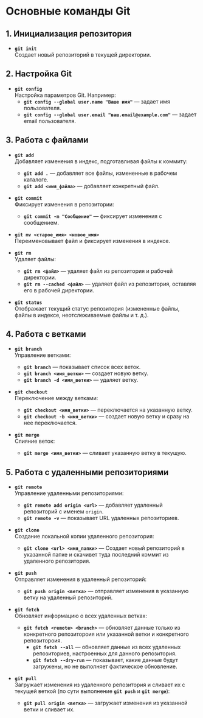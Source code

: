 # Основные команды Git

## 1. Инициализация репозитория

- **`git init`**  
  Создает новый репозиторий в текущей директории.

## 2. Настройка Git

- **`git config`**  
  Настройка параметров Git. Например:
  - **`git config --global user.name "Ваше имя"`** — задает имя пользователя.
  - **`git config --global user.email "ваш.email@example.com"`** — задает email пользователя.

## 3. Работа с файлами

- **`git add`**  
  Добавляет изменения в индекс, подготавливая файлы к коммиту:
  - **`git add .`** — добавляет все файлы, измененные в рабочем каталоге.
  - **`git add <имя_файла>`** — добавляет конкретный файл.

- **`git commit`**  
  Фиксирует изменения в репозитории:
  - **`git commit -m "Сообщение"`** — фиксирует изменения с сообщением.
  
- **`git mv <старое_имя> <новое_имя>`**  
  Переименовывает файл и фиксирует изменения в индексе.

- **`git rm`**  
  Удаляет файлы:
  - **`git rm <файл>`** — удаляет файл из репозитория и рабочей директории.
  - **`git rm --cached <файл>`** — удаляет файл из репозитория, оставляя его в рабочей директории.

- **`git status`**  
  Отображает текущий статус репозитория (измененные файлы, файлы в индексе, неотслеживаемые файлы и т. д.).

## 4. Работа с ветками

- **`git branch`**  
  Управление ветками:
  - **`git branch`** — показывает список всех веток.
  - **`git branch <имя_ветки>`** — создает новую ветку.
  - **`git branch -d <имя_ветки>`** — удаляет ветку.

- **`git checkout`**  
  Переключение между ветками:
  - **`git checkout <имя_ветки>`** — переключается на указанную ветку.
  - **`git checkout -b <имя_ветки>`** — создает новую ветку и сразу на нее переключается.

- **`git merge`**  
  Слияние веток:
  - **`git merge <имя_ветки>`** — сливает указанную ветку в текущую.

## 5. Работа с удаленными репозиториями

- **`git remote`**  
  Управление удаленными репозиториями:
  - **`git remote add origin <url>`** — добавляет удаленный репозиторий с именем `origin`.
  - **`git remote -v`** — показывает URL удаленных репозиториев.

- **`git clone`**  
  Создание локальной копии удаленного репозитория:
  - **`git clone <url> <имя_папки>`** — Создает новый репозиторий в указанной папке и скачивет туда последний коммит из удаленного репозитория.

- **`git push`**  
  Отправляет изменения в удаленный репозиторий:
  - **`git push origin <ветка>`** — отправляет изменения в указанную ветку на удаленный репозиторий.

- **`git fetch`**  
  Обновляет информацию о всех удаленных ветках:
  - **`git fetch <remote> <branch>`** — обновляет данные только из конкретного репозитороия или указанной ветки и конкретного репозитороия.
	- **`git fetch --all`** — обновляет данные из всех удаленных репозиториев, настроенных для данного репозитория.
	- **`git fetch --dry-run`** — показывает, какие данные будут загружены, но не выполняет фактическое обновление.

- **`git pull`**  
  Загружает изменения из удаленного репозитория и сливает их с текущей веткой (по сути выполнение **`git push`** и **`git merge`**):
  - **`git pull origin <ветка>`** — загружает изменения из указанной ветки и сливает их.